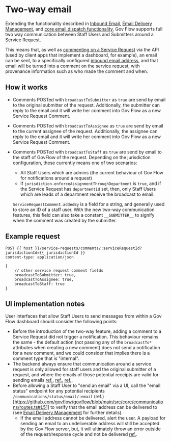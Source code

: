 # Two-way email

Extending the functionality described in [Inbound Email](inbound-email.md), [Email Delivery Management](email-delivery-management.md), and [core email dispatch functionality](https://github.com/govflow/govflow/blob/main/src/email/index.ts#L9), Gov Flow supports full two way communication between Staff Users and Submitters around a Service Request.

This means that, as well as [commenting on a Service Request](https://github.com/govflow/govflow/blob/main/src/core/service-requests/routes.ts#L72) via the API (used by client apps that implement a dashboard, for example), an email can be sent, to a specifically configured [inbound email address](), and that email will be turned into a comment on the service request, with provenance information such as who made the comment and when.

## How it works

- Comments POSTed with `broadcastToSubmitter` as `true` are send by email to the original submitter of the request. Additionally, the submitter can reply to the email and it will write her comment into Gov Flow as a new Service Request Comment.
- Comments POSTed with `broadcastToAssignee` as `true` are send by email to the current assignee of the request. Additionally, the assignee can reply to the email and it will write her comment into Gov Flow as a new Service Request Comment.
- Comments POSTed with `broadcastToStaff` as `true` are send by email to the staff of GovFlow of the request. Depending on the jurisdiction configuration, these currently means one of two scenarios:
  - All Staff Users which are admins (the current behaviour of Gov Flow for notifications around a request)
  - If `jurisdiction.enforceAssignmentThroughDepartment` is `true`, and if the Service Request has `departmentId` set, then, only Staff Users which are leads of a department receive the broadcast to email.

  `ServiceRequestComment.addedBy` is a field for a string, and generally used to store an ID of a staff user. With the new two-way communication features, this field can also take a constant `__SUBMITTER__` to signify when the comment was created by the submitter.

## Example request

```http
POST {{ host }}/service-requests/comments/:serviceRequestId?jurisdictionId={{ jurisdictionId }}
content-type: application/json

{
    // other service request comment fields
    broadcastToSubmitter: true,
    broadcastToAssignee: true,
    broadcastToStaff: true
}
```

## UI implementation notes

User interfaces that allow Staff Users to send messages from within a Gov Flow dashboard should consider the following points:

- Before the introduction of the two-way feature, adding a comment to a Service Request did not trigger a notification. This behaviour remains the same - the default action (not passing any of the `broadcastTo*` attributes when creating a new comment) does not send a notification for a new comment, and we could consider that implies there is a comment type that is "internal".
- The backend always ensure that communication around a service request is only allowed for staff users and the original submitter of a request, and where the emails of those potential receipts are valid for sending emails [ref.](https://github.com/govflow/govflow/blob/main/src/core/communications/helpers.ts#L106), [ref.](https://github.com/govflow/govflow/blob/main/src/core/communications/repositories.ts#L90), [ref.](https://github.com/govflow/govflow/blob/main/src/core/service-requests/routes.ts#L72).
- Before allowing a Staff User to "send an email" via a UI, call the "email status" endpoint for any potential recipients `/communications/status/email/:email` (ref.)[https://github.com/govflow/govflow/blob/main/src/core/communications/routes.ts#L51] to verify that the email address can be delivered to (see [Email Delivery Management](email-deliver-management.md) for further details).
  - If the email address cannot be delivered, alert the user. A payload for sending an email to an undeliverable address will still be accepted by the Gov Flow server, but, it will ultimately throw an error outside of the request/response cycle and not be delivered [ref.](https://github.com/govflow/govflow/blob/main/src/core/communications/helpers.ts#L106).
